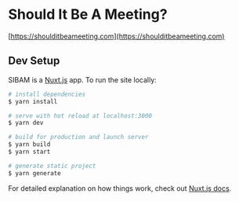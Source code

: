 # Should It Be A Meeting?

[https://shoulditbeameeting.com](https://shoulditbeameeting.com)

## Dev Setup

SIBAM is a [Nuxt.js](https://nuxtjs.org) app. To run the site locally:

```bash
# install dependencies
$ yarn install

# serve with hot reload at localhost:3000
$ yarn dev

# build for production and launch server
$ yarn build
$ yarn start

# generate static project
$ yarn generate
```

For detailed explanation on how things work, check out [Nuxt.js docs](https://nuxtjs.org).
